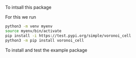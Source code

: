 

To intsall this package

For this we run
```bash
python3 -m venv myenv
source myenv/bin/activate
pip install -i https://test.pypi.org/simple/voronoi_cell
python3 -m pip install voronoi_cell
```

To install and test the example package
```bash
```
